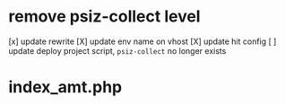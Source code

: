 # remove psiz-collect level
[x] update rewrite
[X] update env name on vhost
[X] update hit config
[ ] update deploy project script, `psiz-collect` no longer exists

# index_amt.php
